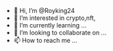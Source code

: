 - 👋 Hi, I’m @Royking24
- 👀 I’m interested in crypto,nft,
- 🌱 I’m currently learning ...
- 💞️ I’m looking to collaborate on ...
- 📫 How to reach me ...

<!---
Royking24/Royking24 is a ✨ special ✨ repository because its `README.md` (this file) appears on your GitHub profile.
You can click the Preview link to take a look at your changes.
--->
